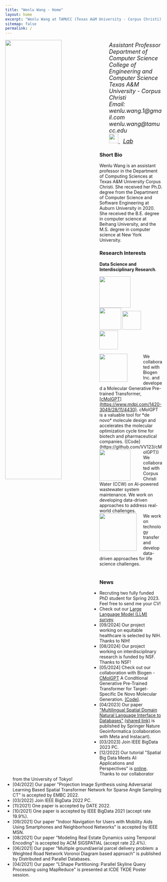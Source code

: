 ```yaml
---
title: "Wenlu Wang - Home"
layout: home
excerpt: "Wenlu Wang at TAMUCC (Texas A&M University - Corpus Christi)."
sitemap: false
permalink: /
---
```

<div class="col-sm-4 clearfix">
  <img src="{{ site.url }}{{ site.baseurl }}/images/wenlu1.jpg" class="img-responsive" width="60%" style="float: left" />
</div>
<div class="col-sm-8 clearfix" style="margin-top:20px; font-size:18px;">
<ul style="overflow: hidden">
<i>Assistant Professor<br>
Department of Computer Science<br>
College of Engineering and Computer Science<br>
Texas A&M University - Corpus Christi<br>
Email: wenlu.wang.1@gmail.com  wenlu.wang@tamucc.edu<br>
<a href="https://scholar.google.com/citations?user=YPVtn-UAAAAJ&hl=en">
        <img src="{{ site.url }}{{ site.baseurl }}/images/gscholar.png" style="width: 30px; box-shadow: none">
</a>&nbsp;
<a href="https://wenlu-w.github.io/ailab/">Lab</a>&nbsp;
</i>
<br>
</ul>
</div>


### Short Bio
Wenlu Wang is an assistant professor in the Department of Computing Sciences at Texas A&M University Corpus Christi. She received her Ph.D. degree from the Department of Computer Science and Software Engineering at Auburn University in 2020. She received the B.E. degree in computer science at Beihang University, and the M.S. degree in computer science at New York University.

### Research Interests
<b>Data Science and Interdisciplinary Research</b>.

<left><figure class="fourth">
  <img src="{{ site.url }}{{ site.baseurl }}/images/nsf.jpg" style="width: 100px; box-shadow: none">
  <img src="{{ site.url }}{{ site.baseurl }}/images/nih.png" style="width: 70px; box-shadow: none">
  <img src="{{ site.url }}{{ site.baseurl }}/images/tglo.png" style="width: 60px; box-shadow: none">
  <img src="{{ site.url }}{{ site.baseurl }}/images/aws.png" style="width: 60px; box-shadow: none">
</figure></left>


<img align="left" src="{{ site.url }}{{ site.baseurl }}/images/biogen.jpeg" width="90px" style="margin-right:50px">
We collaborated with Biogen Inc. and developed a Molecular Generative Pre-trained Transformer, <ins>[cMolGPT](https://www.mdpi.com/1420-3049/28/11/4430)</ins>. cMolGPT is a valuable tool for *de novo* molecule design and accelerates the molecular optimization cycle time for biotech and pharmaceutical companies. ([Code](https://github.com/VV123/cMolGPT))


<img align="left" src="{{ site.url }}{{ site.baseurl }}/images/ccw.png" width="100px" style="margin-right:40px">
We collaborated with Corpus Christi Water (CCW) on AI-powered wastewater system maintenance. We work on developing data-driven approaches to address real-world challenges.

<br>

<img align="left" src="{{ site.url }}{{ site.baseurl }}/images/sbir.png" width="120px" style="margin-right:20px">
We work on technology transfer and develop data-driven approaches for life science challenges.

<br>
<br>


### News
- Recruting two fully funded PhD student for Spring 2023. Feel free to send me your CV!
- Check out our <ins>[Large Language Model (LLM) survey](https://github.com/VV123/LLM-papers)</ins>.
- [09/2024] Our project working on equitable healthcare is selected by NIH. Thanks to NIH!
- [08/2024] Our project working on interdisciplinary research is funded by NSF. Thanks to NSF!
- [05/2024] Check out our collaboration with Biogen - [CMolGPT](https://www.mdpi.com/1420-3049/28/11/4430) A Conditional Generative Pre-Trained Transformer for Target-Specific De Novo Molecular Generation. [(Code)](https://github.com/VV123/cMolGPT).
- [04/2023] Our paper ["Multilingual Spatial Domain Natural Language Interface to Databases"](https://link.springer.com/article/10.1007/s10707-023-00496-3) [(shared link)](https://rdcu.be/da2Of) is published by Springer Nature Geoinformatica (collaboration with Meta and Instacart).  
- [03/2023] Join IEEE BigData 2023 PC.
- [12/2022] Our tutorial "Spatial Big Data Meets AI: Applications and Perspectives" is [online](). Thanks to our collaborator from the University of Tokyo!
- [04/2022] Our paper "Projection Image Synthesis using Adversarial Learning Based Spatial Transformer Network for Sparse Angle Sampling CT" is accepted by EMBC 2022.
- [03/2022] Join IEEE BigData 2022 PC.
- [11/2021] One paper is accepted by DATE 2022.
- [10/2021] One paper is accepted by IEEE BigData 2021 (accept rate 19.9%).
- [09/2021] Our paper "Indoor Navigation for Users with Mobility Aids Using Smartphones and Neighborhood Networks" is accepted by IEEE MSN.
- [08/2021] Our paper "Modeling Real Estate Dynamics using Temporal Encoding" is accepted by ACM SIGSPATIAL (accept rate 22.4%).
- [06/2021] Our paper "Multiple ground/aerial parcel delivery problem: a Weighted Road Network Voronoi Diagram based approach" is published by Distributed and Parallel Databases.
- [04/2021] Our paper "LShape Partitioning: Parallel Skyline Query Processing using MapReduce" is presented at ICDE TKDE Poster session.



